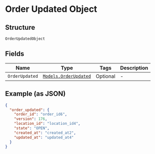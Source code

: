 
# Order Updated Object

## Structure

`OrderUpdatedObject`

## Fields

| Name | Type | Tags | Description |
|  --- | --- | --- | --- |
| `OrderUpdated` | [`Models.OrderUpdated`](../../doc/models/order-updated.md) | Optional | - |

## Example (as JSON)

```json
{
  "order_updated": {
    "order_id": "order_id6",
    "version": 176,
    "location_id": "location_id4",
    "state": "OPEN",
    "created_at": "created_at2",
    "updated_at": "updated_at4"
  }
}
```

